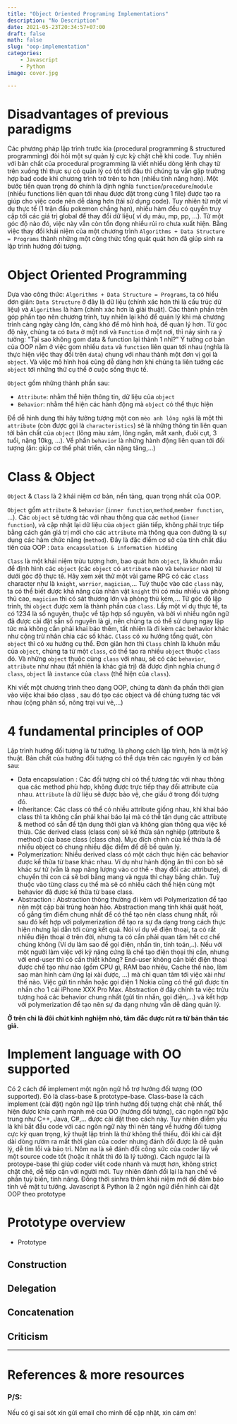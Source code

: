 ```yaml
---
title: "Object Oriented Programing Implementations"
description: "No Description"
date: 2021-05-23T20:34:57+07:00
draft: false
math: false
slug: "oop-implementation"
categories:
    - Javascript
    - Python
image: cover.jpg

---
```

# Disadvantages of previous paradigms
Các phương pháp lập trình trước kia (procedural programming & structured programming) đòi hỏi một sự quản lý cực kỳ chặt chẽ khi code. Tuy nhiên với bản chất của procedural programming là viết nhiều dòng lệnh chạy từ trên xuống thì thực sự có quản lý có tốt tới đâu thì chúng ta vẫn gặp trường hợp bad code khi chương trình trở trên to hơn (nhiều tính năng hơn). Một bước tiến quan trọng đó chính là định nghĩa `function`/`procedure`/`module` (nhiều functions liên quan tới nhau được đặt trong cùng 1 file) được tạo ra giúp cho việc code nên dễ dàng hơn (tái sử dụng code). Tuy nhiên từ một ví dụ thực tế (1 trận đấu pokemon chẳng hạn), nhiều hàm đều có quyền truy cập tới các giá trị global để thay đổi dữ liệu( ví dụ máu, mp, pp, ...). Từ một góc độ nào đó, việc này vẫn còn tồn đọng nhiều rủi ro chưa xuất hiện. Bằng việc thay đổi khái niệm của một chương trình `Algorithms + Data Structure = Programs` thành những một công thức tổng quảt quát hơn đã giúp sinh ra lập trình hướng đối tượng.

# Object Oriented Programming 
Dựa vào công thức: `Algorithms + Data Structure = Programs`, ta có hiểu đơn giản: `Data Structure` ở đây là dữ liệu (chính xác hơn thì là cấu trúc dữ liệu) và `Algorithms` là hàm (chính xác hơn là giải thuật). Các thành phần trên góp phần tạo nên chương trình, tuy nhiên lại khó để quản lý khi mà chương trình càng ngày càng lớn, càng khó để mô hình hoá, để quản lý hơn. Từ góc độ này, chúng ta có `Data` ở một nơi và `Function` ở một nơi,  thì nảy sinh ra ý tưởng: "Tại sao không gom data & function lại thành 1 nhỉ?" Ý tưởng cơ bản của OOP nằm ở việc gom nhiều `data` và `function` liên quan tới nhau (nghĩa là thực hiện việc thay đổi trên `data`) chung với nhau thành một đơn vị gọi là `object`. Và việc mô hình hoá cũng dễ dàng hơn khi chúng ta liên tưởng các `object` tới những thứ cụ thể ở cuộc sống thực tế.

`Object` gồm những thành phần sau:
- `Attribute`: nhằm thể hiện thông tin, dữ liệu của `object`
- `Behavior`: nhằm thể hiện các hành động mà `object` có thể thực hiện

Để dễ hình dung thì hãy tưởng tượng một con `mèo anh lông ngắn` là một thì `attribute` (còn được gọi là `characteristics`) sẽ là những thông tin liên quan tới bản chất của `object` (lông màu xám, lông ngắn, mắt xanh, đuôi cụt, 3 tuổi, nặng 10kg, ...). Về phần `behavior` là những hành động liên quan tới đối tượng (ăn: giúp cơ thể phát triển, cân nặng tăng,...)

# Class & Object
`Object` & `Class` là 2 khái niệm cơ bản, nền tảng, quan trọng nhất của OOP. 

`Object` gồm `attribute` & `behavior` (`inner function`,`method`,`member function`, ...). Các `object` sẽ tương tác với nhau thông qua các `method` (`inner function`), và cập nhật lại dữ liệu của `object` gián tiếp, không phải trực tiếp bằng cách gán giá trị mới cho các `attribute` mà thông qua con đường là sự dụng các hàm chức năng (`method`). Đây là đặc điểm cơ sở của tính chất đầu tiên của OOP : `Data encapsulation & information hidding`

`Class` là một khái niệm trừu tượng hơn, bao quát hơn `object`, là khuôn mẫu để định hình các `object` (các `object` có `attribute` nào và `behavior` nào) từ dưới góc độ thực tế. Hãy xem xét thử một vài game RPG có các `class` character như là `knight`, `warrior`, `magician`,... Tuỳ thuộc vào các `class` này, ta có thể biết được khả năng của nhân vật `knight` thì có máu nhiều và phòng thủ cao, `magician` thì có sát thương lớn và phòng thủ kém,... Từ góc độ lập trình, thì `object` được xem là thành phần của `class`. Lấy một ví dụ thực tế, ta có 1234 là số nguyên, thuộc về tập hợp số nguyên, và bởi vì nhiều ngôn ngữ đã được cài đặt sẵn số nguyên là gì, nên chúng ta có thể sử dụng ngay lập tức mà không cần phải khai báo thêm, tất nhiên là đi kèm các behavior khác như cộng trừ nhân chia các số khác. `Class` có xu hướng tổng quát, còn `object` thì có xu hướng cụ thể. Đơn giản hơn thì `Class` chính là khuôn mẫu của `object`, chúng ta từ một `class`, có thể tạo ra nhiều `object` thuộc `class` đó. Và những `object` thuộc cùng `class` với nhau, sẽ có các `behavior`, `attribute` như nhau (tất nhiên là khác giá trị) đã được định nghĩa chung ở `class`, `object` là `instance` của `class` (thể hiện của `class`).

Khi viết một chương trình theo dạng OOP, chúng ta dành đa phần thời gian vào việc khai báo class , sau đó tạo các object và để chúng tương tác với nhau (cộng phân số, nông trại vui vẻ,...)

# 4 fundamental principles of OOP
Lập trình hướng đối tượng là tư tưởng, là phong cách lập trình, hơn là một kỹ thuật. Bản chất của hướng đối tượng có thể dựa trên các nguyên lý cơ bản sau:
- Data encapsulation : Các đối tượng chỉ có thể tương tác với nhau thông qua các method phù hợp, không được trực tiếp thay đổi attribute của nhau. `Attribute` là dữ liệu sẽ được bảo vệ, che giấu ở trong đối tượng đó.
- Inheritance: Các class có thể có nhiều attribute giống nhau, khi khai báo class thì ta không cần phải khai báo lại mà có thể tận dụng các attribute & method có sẵn để tận dụng thời gian và không gian thông qua việc kế thừa. Các derived class (class con) sẽ kế thừa sản nghiệp (attribute & method) của base class (class cha). Mục đích chính của kế thừa là để nhiều object có chung nhiều đặc điểm để dễ bề quản lý.
- Polymerization: Nhiều derived class có một cách thực hiện các behavior được kế thừa từ base khác nhau. Ví dụ như hành động ăn thì con bò sẽ khác sư tử (vẫn là nạp năng lượng vào cơ thể - thay đổi các attribute), di chuyển thì con cá sẽ bơi bằng mang và ngựa thì chạy bằng chân. Tuỳ thuộc vào từng class cụ thể mà sẽ có nhiều cách thể hiện cùng một behavior đã được kế thừa từ base class. 
- Abstraction : Abstraction thông thường đi kèm với Polymerization để tạo nên một cặp bài trùng hoàn hảo. Abstraction mang tính khái quát hoát, cố gắng tìm điểm chung nhất để có thể tạo nên class chung nhất, rồi sau đó kết hợp với polymerization để tạo ra sự đa dạng trong cách thực hiện nhưng lại dẫn tới cùng kết quả. Nói ví dụ về điện thoại, ta có rất nhiều điện thoại ở trên đời, nhưng ta có cần phải quan tâm hết cơ chế chúng không (Ví dụ làm sao để gọi điện, nhắn tin, tính toán,..). Nếu với một người làm việc với kỹ năng cứng là chế tạo điện thoại thì cần, nhưng với end-user thì có cần thiết không? End-user không cần biết điện thoại được chế tạo như nào (gồm CPU gì, RAM bao nhiêu, Cache thế nào, làm sao màn hình cảm ứng lại xài được, ...) mà chỉ quan tâm tới việc xài như thế nào. Việc gửi tin nhắn hoặc gọi điện 1 Nokia cũng có thể gửi được tin nhắn cho 1 cái iPhone XXX Pro Max. Abstraction ở đây chính ta việc trừu tượng hoá các behavior chung nhất (gửi tin nhắn, gọi điện,...) và kết hợp với polymerization để tạo nên sự đa dạng nhưng vẫn dễ dàng quản lý.

**Ở trên chỉ là đôi chút kinh nghiệm nhỏ, tâm đắc được rút ra từ bản thân tác giả.**
# Implement language with OO supported
Có 2 cách để implement một ngôn ngữ hỗ trợ hướng đối tượng (OO supported). Đó là class-base & prototype-base.
Class-base là cách implement (cài đặt) ngôn ngữ lập trình hướng đối tượng chặt chẽ nhất, thể hiện được khía cạnh mạnh mẽ của OO (hướng đối tượng), các ngôn ngữ bậc trung như C++, Java, C#,... được cài đặt theo cách này. Tuy nhiên điểm yếu là khi bắt đầu code với các ngôn ngữ này thì nên tảng về hướng đối tượng cực kỳ quan trọng, kỹ thuật lập trình là thứ không thể thiếu, đôi khi cài đặt dài dòng rườm ra mất thời gian của coder nhưng đánh đổi được là dễ quản lý, dễ tìm lỗi và bảo trì. Nôm na là sẽ đánh đổi công sức của coder lấy về một source code tốt (hoặc ít nhất thì đó là lý tưởng). 
Cách ngược lại là protoype-base thì giúp coder viết code nhanh và mượt hơn, không strict chặt chẽ, dễ tiếp cận với người mới. Tuy nhiên đánh đổi lại là hạn chế về phần tuỳ biến, tính năng. Đồng thời sinhra thêm khái niệm mới để đảm bảo tính về mặt tư tưởng. Javascript & Python là 2 ngôn ngữ điển hình cài đặt OOP theo prototype

# Prototype overview
- Prototype 

## Construction

## Delegation

## Concatenation

## Criticism

---
# References & more resources

### P/S:
Nếu có gì sai sót xin gửi email cho mình để cập nhật, xin cảm ơn!


<!-- # How Javascript implements OOP

# How Python implements OOp -->